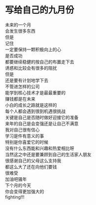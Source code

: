 写给自己的九月份
=====
未来的一个月   
会发生很多东西  
但是   
记住  
一定要保持一颗积极向上的心   
是否成功   
都要继续稳健的按自己的布置走下去   
诱惑和比较会有很多的阻扰   
但是   
还是要有计划地学下去   
不管进怎样的公司  
能学到核心技术才是最最重要的  
赚钱都是在未来  
小白的成长之路就是这样的  
每个人都会遇到很到机遇很挑战   
关键是自己是否随时做好迎接它的准备   
来年的自己是会变强还是让自己不满意  
我对自己很有信心   
学习是件有意义的事   
特别是你喜爱它的时候   
没有什么东西能和兴趣和热爱相比呀   
当然这之中还是要兼顾到自己的生活家人朋友   
很感谢自己的父母这么支持我   
都这么大了还在向他们要钱   
很难受   
加油吧骚年   
下个月的今天   
你会变得更加强大的   
fighting!!!
